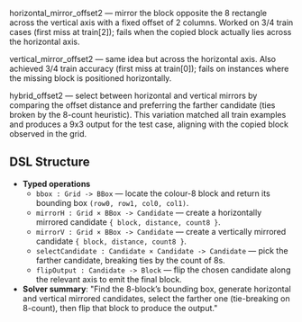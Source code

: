 horizontal_mirror_offset2 — mirror the block opposite the 8 rectangle across the vertical axis with a fixed offset of 2 columns. Worked on 3/4 train cases (first miss at train[2]); fails when the copied block actually lies across the horizontal axis.

vertical_mirror_offset2 — same idea but across the horizontal axis. Also achieved 3/4 train accuracy (first miss at train[0]); fails on instances where the missing block is positioned horizontally.

hybrid_offset2 — select between horizontal and vertical mirrors by comparing the offset distance and preferring the farther candidate (ties broken by the 8-count heuristic). This variation matched all train examples and produces a 9x3 output for the test case, aligning with the copied block observed in the grid.

## DSL Structure
- **Typed operations**
  - `bbox : Grid -> BBox` — locate the colour-8 block and return its bounding box `(row0, row1, col0, col1)`.
  - `mirrorH : Grid × BBox -> Candidate` — create a horizontally mirrored candidate `{ block, distance, count8 }`.
  - `mirrorV : Grid × BBox -> Candidate` — create a vertically mirrored candidate `{ block, distance, count8 }`.
  - `selectCandidate : Candidate × Candidate -> Candidate` — pick the farther candidate, breaking ties by the count of 8s.
  - `flipOutput : Candidate -> Block` — flip the chosen candidate along the relevant axis to emit the final block.
- **Solver summary**: "Find the 8-block’s bounding box, generate horizontal and vertical mirrored candidates, select the farther one (tie-breaking on 8-count), then flip that block to produce the output."

